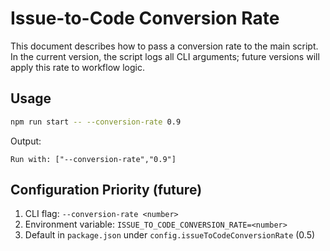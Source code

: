# Issue-to-Code Conversion Rate

This document describes how to pass a conversion rate to the main script. In the current version, the script logs all CLI arguments; future versions will apply this rate to workflow logic.

## Usage

```bash
npm run start -- --conversion-rate 0.9
```

Output:

```
Run with: ["--conversion-rate","0.9"]
```

## Configuration Priority (future)

1. CLI flag: `--conversion-rate <number>`
2. Environment variable: `ISSUE_TO_CODE_CONVERSION_RATE=<number>`
3. Default in `package.json` under `config.issueToCodeConversionRate` (0.5)
